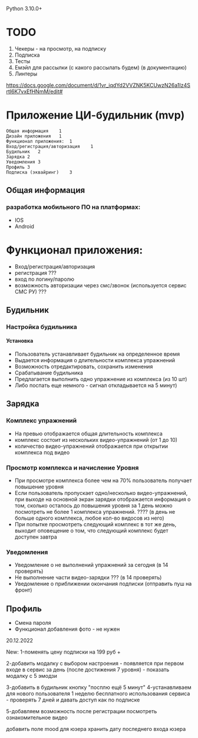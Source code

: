 Python 3.10.0+



# TODO
1. Чекеры - на просмотр, на подписку
2. Подписка
3. Тесты
4. Емэйл для рассылки (с какого рассылать будем) (в документацию)
5. Линтеры


https://docs.google.com/document/d/1vr_iqdYd2VVZNK5KCUwzN26a1Iz4SrtI6K7vxEfHNmM/edit#

# Приложение ЦИ-будильник (mvp)

    Общая информация	1
    Дизайн приложения	1
    Функционал приложения:	1
    Вход/регистрация/авторизация	1
    Будильник	2
    Зарядка	2
    Уведомления	3
    Профиль	3
    Подписка (эквайринг)	3

## Общая информация

### разработка мобильного ПО на платформах:

* IOS
* Android

# Функционал приложения:

* Вход/регистрация/авторизация
* регистрация ???
* вход по логину/паролю
* возможность авторизации через смс/звонок (используется сервис СМС РУ) ???

## Будильник

### Настройка будильника

#### Установка

* Пользователь устанавливает будильник на определенное время
* Выдается информация о длительности комплекса упражнений
* Возможность отредактировать, сохранить изменения
* Срабатывание будильника
* Предлагается выполнить одно упражнение из комплекса (из 10 шт)
* Либо поспать еще немного - сигнал откладывается на 5 минут)

## Зарядка

### Комплекс упражнений

* На превью отображается общая длительность комплекса
* комплекс состоит из нескольких видео-упражнений (от 1 до 10)
* количество видео-упражнений отображается при открытии комплекса под видео

### Просмотр комплекса и начисление Уровня

* При просмотре комплекса более чем на 70% пользователь получает повышение уровня
* Если пользователь пропускает одно/несколько видео-упражнений, при выходе на основной
  экран зарядки отображается информация о том, сколько осталось до повышения уровня
  за 1 день можно посмотреть не более 1 комплекса упражнений. ???? (в день не больше одного
  комплекса, любое кол-во видосов из него)
* При попытке просмотреть следующий комплекс в тот же день, выходит оповещение о том,
  что следующий комплекс будет доступен завтра

### Уведомления

* Уведомление о не выполнений упражнений за сегодня (в 14 проверять)
* Не выполнение части видео-зарядки ??? (в 14 проверять)
* Уведомление о приближении окончания подписки (отправить пуш на фронт)

## Профиль

* Смена пароля
* Функционал добавления фото - не нужен


20.12.2022

New:
1-поменять цену подписки на 199 руб +

2-добавить модалку с выбором настроения - появляется при первом входе в сервис за день
(после достижения 7 уровня) - показать модалку с 5 эмодзи

3-добавить в будильник кнопку "посплю ещё 5 минут"
4-устанавливаем для нового пользователя 1 неделю бесплатного использования сервиса -
проверять 7 дней и давать доступ как по подписке

5-добавляем возможность после регистрации посмотреть ознакомительное видео

добавить поле mood для юзера
хранить дату последнего входа юзера
